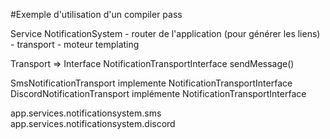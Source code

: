 #Exemple d'utilisation d'un compiler pass

Service NotificationSystem
    - router de l'application (pour générer les liens)
    - transport
    - moteur templating 


Transport
=> Interface NotificationTransportInterface
    sendMessage()

SmsNotificationTransport implemente NotificationTransportInterface
DiscordNotificationTransport implémente NotificationTransportInterface

app.services.notificationsystem.sms
app.services.notificationsystem.discord